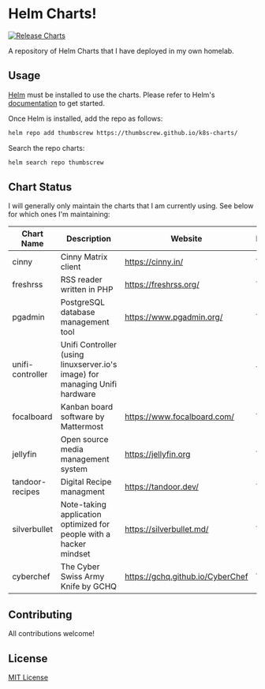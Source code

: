 # Helm Charts!

[![Release Charts](https://github.com/Thumbscrew/k8s-charts/actions/workflows/chart-releaser.yaml/badge.svg)](https://github.com/Thumbscrew/k8s-charts/actions/workflows/chart-releaser.yaml)

A repository of Helm Charts that I have deployed in my own homelab.

##  Usage

[Helm](https://helm.sh) must be installed to use the charts.
Please refer to Helm's [documentation](https://helm.sh/docs/) to get started.

Once Helm is installed, add the repo as follows:

```bash
helm repo add thumbscrew https://thumbscrew.github.io/k8s-charts/
```

Search the repo charts:

```bash
helm search repo thumbscrew
```

## Chart Status

I will generally only maintain the charts that I am currently using. See below for which ones I'm maintaining:

|Chart Name|Description|Website|Maintained|
|----------|-----------|-------|----------|
|cinny|Cinny Matrix client|https://cinny.in/|Yes|
|freshrss|RSS reader written in PHP|https://freshrss.org/|Yes|
|pgadmin|PostgreSQL database management tool|https://www.pgadmin.org/|Yes|
|unifi-controller|Unifi Controller (using linuxserver.io's image) for managing Unifi hardware||Yes|
|focalboard|Kanban board software by Mattermost|https://www.focalboard.com/|Yes|
|jellyfin|Open source media management system|https://jellyfin.org|Yes|
|tandoor-recipes|Digital Recipe managment|https://tandoor.dev/|Yes|
|silverbullet|Note-taking application optimized for people with a hacker mindset|https://silverbullet.md/|Yes|
|cyberchef|The Cyber Swiss Army Knife by GCHQ|https://gchq.github.io/CyberChef|Yes|

## Contributing

All contributions welcome!

## License

[MIT License](LICENSE)
